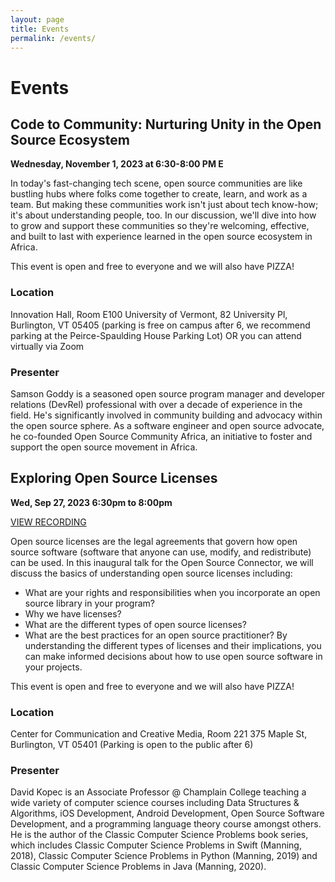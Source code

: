```yaml
---
layout: page
title: Events
permalink: /events/
---
```

# Events
## Code to Community: Nurturing Unity in the Open Source Ecosystem

**Wednesday, November 1, 2023 at 6:30-8:00 PM E**

In today's fast-changing tech scene, open source communities are like bustling hubs where folks come together to create, learn, and work as a team. But making these communities work isn't just about tech know-how; it's about understanding people, too. In our discussion, we'll dive into how to grow and support these communities so they're welcoming, effective, and built to last with experience learned in the open source ecosystem in Africa.

This event is open and free to everyone and we will also have PIZZA!

### Location

Innovation Hall, Room E100
University of Vermont, 82 University Pl, Burlington, VT 05405
(parking is free on campus after 6, we recommend parking at the Peirce-Spaulding House Parking Lot)
OR
you can attend virtually via Zoom

### Presenter
Samson Goddy is a seasoned open source program manager and developer relations (DevRel) professional with over a decade of experience in the field. He's significantly involved in community building and advocacy within the open source sphere. As a software engineer and open source advocate, he co-founded Open Source Community Africa, an initiative to foster and support the open source movement in Africa.


## Exploring Open Source Licenses

**Wed, Sep 27, 2023 6:30pm to 8:00pm**

[VIEW RECORDING]([https://www.meetup.com/open-source-connector/events/295961599](https://youtu.be/rtS8tUccATI?si=FosJCAb4shoXLLrV))

Open source licenses are the legal agreements that govern how open source software (software that anyone can use, modify, and redistribute) can be used. In this inaugural talk for the Open Source Connector, we will discuss the basics of understanding open source licenses including:
* What are your rights and responsibilities when you incorporate an open source library in your program?
* Why we have licenses?
* What are the different types of open source licenses?
* What are the best practices for an open source practitioner?
By understanding the different types of licenses and their implications, you can make informed decisions about how to use open source software in your projects.

This event is open and free to everyone and we will also have PIZZA!

### Location

Center for Communication and Creative Media, Room 221
375 Maple St, Burlington, VT 05401
(Parking is open to the public after 6)

### Presenter
David Kopec is an Associate Professor @ Champlain College teaching a wide variety of computer science courses including Data Structures & Algorithms, iOS Development, Android Development, Open Source Software Development, and a programming language theory course amongst others. He is the author of the Classic Computer Science Problems book series, which includes Classic Computer Science Problems in Swift (Manning, 2018), Classic Computer Science Problems in Python (Manning, 2019) and Classic Computer Science Problems in Java (Manning, 2020).

